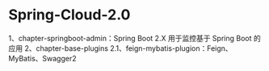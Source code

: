 # Spring-Cloud-2.0
1、chapter-springboot-admin：Spring Boot 2.X 用于监控基于 Spring Boot 的应用 
2、chapter-base-plugins 
  2.1、feign-mybatis-plugion：Feign、MyBatis、Swagger2 
